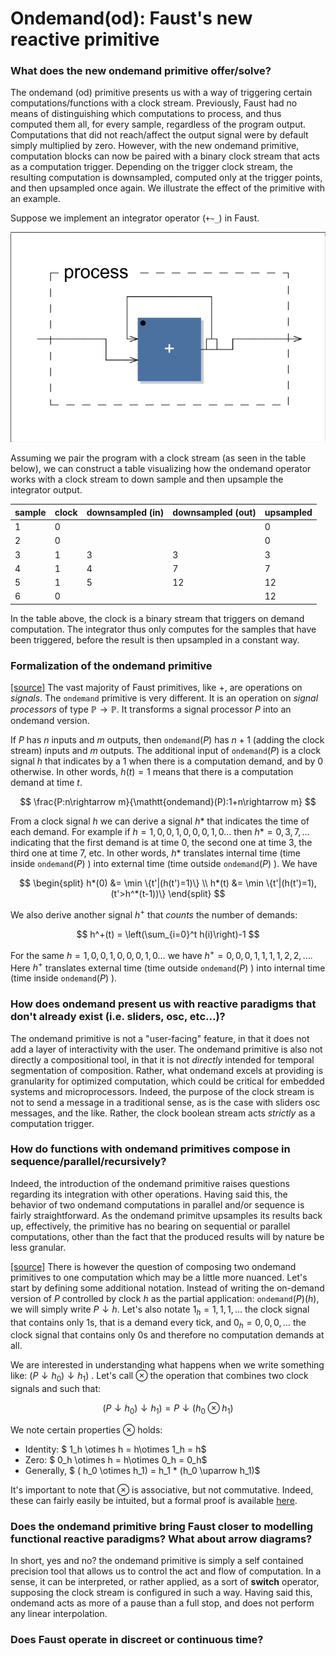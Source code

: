 # Ondemand(od): Faust's new reactive primitive

### What does the new ondemand primitive offer/solve?

The ondemand (od) primitive presents us with a way of triggering certain computations/functions with a clock stream. Previously, Faust had no means of distinguishing which computations to process, and thus computed them all, for every sample, regardless of the program output. Computations that did not reach/affect the output signal were by default simply multiplied by zero. However, with the new ondemand primitive, computation blocks can now be paired with a binary clock stream that acts as a computation trigger. Depending on the trigger clock stream, the resulting computation is downsampled, computed only at the trigger points, and then upsampled once again. We illustrate the effect of the primitive with an example.

Suppose we implement an integrator operator (`+~_`) in Faust.

![integrator](integrator.png)

Assuming we pair the program with a clock stream (as seen in the table below), we can construct a table visualizing how the ondemand operator works with a clock stream to down sample and then upsample the integrator output.

| sample 	| clock 	| downsampled (in) 	| downsampled (out) 	| upsampled 	|
|--------	|-------	|------------------	|-------------------	|-----------	|
| 1      	| 0     	|                  	|                   	| 0         	|
| 2      	| 0     	|                  	|                   	| 0         	|
| 3      	| 1     	| 3                	| 3                 	| 3         	|
| 4      	| 1     	| 4                	| 7                 	| 7         	|
| 5      	| 1     	| 5                	| 12                	| 12        	|
| 6      	| 0     	|                  	|                   	| 12        	|

In the table above, the clock is a binary stream that triggers on demand computation. The integrator thus only computes for the samples that have been triggered, before the result is then upsampled in a constant way.


### Formalization of the ondemand primitive

[[source]](https://github.com/orlarey/faust-ondemand-spec/blob/newmaster/spec.pdf) The vast majority of Faust primitives, like $+$, are operations on *signals*. The $\mathtt{ondemand}$ primitive is very different. It is an operation on *signal processors* of type $\mathbb{P}\rightarrow\mathbb{P}$. It transforms a signal processor $P$ into an ondemand version. 

If $P$ has $n$ inputs and $m$ outputs, then `ondemand`$(P)$ has $n+1$ (adding the clock stream) inputs and $m$ outputs. The additional input of `ondemand`$(P)$ is a clock signal $h$ that indicates by a $1$ when there is a computation demand, and by $0$ otherwise. In other words, $h(t)=1$ means that there is a computation demand at time $t$.

$$
\frac{P:n\rightarrow m}{\mathtt{ondemand}(P):1+n\rightarrow m}
$$

From a clock signal $h$ we can derive a signal $h*$ that indicates the time of each demand. For example if $h=1,0,0,1,0,0,0,1,0\ldots$ then $h* =0,3,7,\ldots$ indicating that the first demand is at time $0$, the second one at time $3$, the third one at time $7$, etc. In other words, $h*$ translates internal time (time inside `ondemand`$(P)$ ) into external time (time outside `ondemand`$(P)$ ). We have 

$$
\begin{split}
h*(0) &= \min \{t'|(h(t')=1)\} \\
h*(t) &= \min \{t'|(h(t')=1), (t'>h^*(t-1))\}
\end{split}
$$

We also derive another signal $h^+$ that _counts_ the number of demands:

$$
h^+(t) = \left(\sum_{i=0}^t h(i)\right)-1
$$

For the same $h=1,0,0,1,0,0,0,1,0\ldots$ we have $h^{+}=0,0,0,1,1,1,1,2,2,\ldots$. Here $h^{+}$ translates external time (time outside `ondemand`$(P)$ ) into internal time (time inside `ondemand`$(P)$ ).


### How does ondemand present us with reactive paradigms that don't already exist (i.e. sliders, osc, etc...)?

The ondemand primitive is not a "user-facing" feature, in that it does not add a layer of interactivity with the user. The ondemand primitive is also not directly a compositional tool, in that it is not *directly* intended for temporal segmentation of composition. Rather, what ondemand excels at providing is granularity for optimized computation, which could be critical for embedded systems and microprocessors. Indeed, the purpose of the clock stream is not to send a message in a traditional sense, as is the case with sliders osc messages, and the like. Rather, the clock boolean stream acts _strictly_ as a computation trigger.

### How do functions with ondemand primitives compose in sequence/parallel/recursively?

Indeed, the introduction of the ondemand primitive raises questions regarding its integration with other operations. Having said this, the behavior of two ondemand computations in parallel and/or sequence is fairly straightforward. As the ondemand primitve upsamples its results back up, effectively, the primitive has no bearing on sequential or parallel computations, other than the fact that the produced results will by nature be less granular.

[[source]](https://github.com/orlarey/faust-ondemand-spec/blob/newmaster/spec.pdf) There is however the question of composing two ondemand primitives to one computation which may be a little more nuanced. Let's start by defining some additional notation. Instead of writing the on-demand version of $P$ controlled by clock $h$ as the partial application: `ondemand`$(P)(h)$, we will simply write $P \downarrow h$. Let's also notate $1_h=1,1,1,\ldots$ the clock signal that contains only 1s, that is a demand every tick, and $0_h=0,0,0,\ldots$ the clock signal that contains only 0s and therefore no computation demands at all.

We are interested in understanding what happens when we write something like: $( P\downarrow h_0 ) \downarrow h_1)$ . Let's call $\otimes$ the operation that combines two clock signals and such that:

$$
(P\downarrow h_0)\downarrow h_1) = P\downarrow(h_0 \otimes h_1)
$$

We note certain properties $\otimes$ holds:

- Identity: $ 1_h \otimes h = h\otimes 1_h = h$
- Zero: $ 0_h \otimes h = h\otimes 0_h = 0_h$
- Generally, $ ( h_0 \otimes h_1) = h_1 * (h_0 \uparrow h_1)$

It's important to note that $\otimes$ is associative, but not commutative. Indeed, these can fairly easily be intuited, but a formal proof is available [here](https://github.com/orlarey/faust-ondemand-spec/blob/newmaster/spec.pdf).


### Does the ondemand primitive bring Faust closer to modelling functional reactive paradigms? What about arrow diagrams?

In short, yes and no? the ondemand primitive is simply a self contained precision tool that allows us to control the act and flow of computation. In a sense, it can be interpreted, or rather applied, as a sort of **switch** operator, supposing the clock stream is configured in such a way. Having said this, ondemand acts as more of a pause than a full stop, and does not perform any linear interpolation.

### Does Faust operate in discreet or continuous time?
